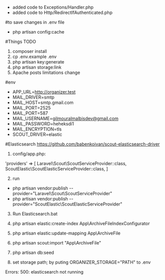 - added code to Exceptions/Handler.php
- added code to Http/RedirectIfAuthenticated.php

#to save changes in .env file
- php artisan config:cache 


#Things TODO
1. composer install
2. cp .env.example .env
3. php artisan key:generate
4. php artisan storage:link
5. Apache posts limitations change

#env
- APP_URL=http://organizer.test
- MAIL_DRIVER=smtp
- MAIL_HOST=smtp.gmail.com
- MAIL_PORT=2525
- MAIL_PORT=587
- MAIL_USERNAME=gilmouralmalbisdev@gmail.com
- MAIL_PASSWORD=heheksdi1
- MAIL_ENCRYPTION=tls
- SCOUT_DRIVER=elastic

#Elasticsearch
https://github.com/babenkoivan/scout-elasticsearch-driver

1. config/app.php:

'providers' => [
    Laravel\Scout\ScoutServiceProvider::class,
    ScoutElastic\ScoutElasticServiceProvider::class,
]

2. run 
- php artisan vendor:publish --provider="Laravel\Scout\ScoutServiceProvider"
- php artisan vendor:publish --provider="ScoutElastic\ScoutElasticServiceProvider"

3. Run Elasticsearch.bat

4. php artisan elastic:create-index App\\ArchiveFileIndexConfigurator

5. php artisan elastic:update-mapping App\\ArchiveFile

6. php artisan scout:import "App\ArchiveFile"

7. php artisan db:seed

8. set storage path; by puting ORGANIZER_STORAGE="PATH" to .env

Errors:
500: elasticsearch not running